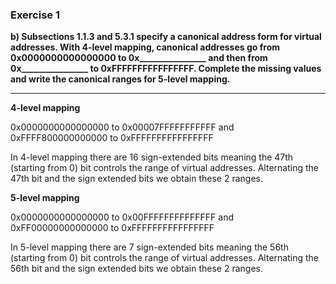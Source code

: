 ### Exercise 1

**b) Subsections 1.1.3 and 5.3.1 specify a canonical address form for virtual addresses. With 4-level mapping, canonical addresses go from 0x0000000000000000 to 0x________________ and then from 0x________________ to 0xFFFFFFFFFFFFFFFF. Complete the missing values and write the canonical ranges for 5-level mapping.**

----

**4-level mapping**

<!-- short comment justifying the answer below -->

0x0000000000000000 to 0x00007FFFFFFFFFFF
and
0xFFFF800000000000 to 0xFFFFFFFFFFFFFFFF

In 4-level mapping there are 16 sign-extended bits meaning the 47th (starting from 0) bit controls the range of virtual addresses.
Alternating the 47th bit and the sign extended bits we obtain these 2 ranges.


**5-level mapping**

<!-- short comment justifying the answer below -->

0x0000000000000000 to 0x00FFFFFFFFFFFFFF
and
0xFF00000000000000 to 0xFFFFFFFFFFFFFFFF

In 5-level mapping there are 7 sign-extended bits meaning the 56th (starting from 0) bit controls the range of virtual addresses.
Alternating the 56th bit and the sign extended bits we obtain these 2 ranges.
